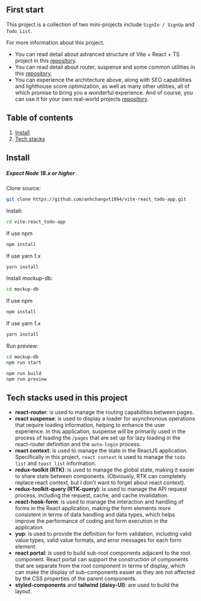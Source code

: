## First start

This project is a collection of two mini-projects include `SignIn / SignUp` and `Todo List`.

For more information about this project.

- You can read detail about advanced structure of Vite + React + TS project in this [repository](https://github.com/anhchangvt1994/vite-project--template-react-ts).
- You can read detail about router, suspense and some common utilities in this [repository](https://github.com/anhchangvt1994/vite-project--template-react-ts__react-router).
- You can experience the architecture above, along with SEO capabilities and lighthouse score optimization, as well as many other utilities, all of which promise to bring you a wonderful experience. And of course, you can use it for your own real-world projects [repository](https://github.com/anhchangvt1994/vite-project-template-react__seo-web-scraping).

## Table of contents

1. [Install](#install)
2. [Tech stacks](#tech-stacks)

<h2 id="install">Install</h2>

##### Expect Node 18.x or higher

Clone source:

```bash
git clone https://github.com/anhchangvt1994/vite-react_todo-app.git
```

Install:

```bash
cd vite-react_todo-app
```

If use npm

```bash
npm install
```

If use yarn 1.x

```bash
yarn install
```

Install mockup-db:

```bash
cd mockup-db
```

If use npm

```bash
npm install
```

If use yarn 1.x

```bash
yarn install
```

Run preview:

```bash
cd mockup-db
npm run start
```

```bash
npm run build
npm run preview
```

<h2 id="tech-stacks">Tech stacks used in this project</h2>

- **react-router**: is used to manage the routing capabilities between pages.
- **react suspense**: is used to display a loader for asynchronous operations that require loading information, helping to enhance the user experience. In this application, suspense will be primarily used in the process of loading the `/pages` that are set up for lazy loading in the react-router definition and the `auto-login` process.
- **react context**: is used to manage the state in the ReactJS application. Specifically in this project, `react context` is used to manage the `todo list` and `toast list` information.
- **redux-toolkit (RTK)**: is used to manage the global state, making it easier to share state between components. (Obviously, RTK can completely replace react context, but I don't want to forget about react context).
- **redux-toolkit-query (RTK-query)**: is used to manage the API request process, including the request, cache, and cache invalidation.
- **react-hook-form**: is used to manage the interaction and handling of forms in the React application, making the form elements more consistent in terms of data handling and data types, which helps improve the performance of coding and form execution in the application.
- **yup**: is used to provide the definition for form validation, including valid value types, valid value formats, and error messages for each form element.
- **react portal**: is used to build sub-root components adjacent to the root component. React portal can support the construction of components that are separate from the root component in terms of display, which can make the display of sub-components easier as they are not affected by the CSS properties of the parent components.
- **styled-components** and **tailwind (daisy-UI)**: are used to build the layout.
